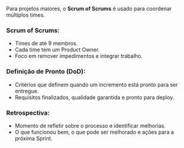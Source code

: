 
Para projetos maiores, o **Scrum of Scrums** é usado para coordenar múltiplos times.

### Scrum of Scrums:
- Times de até 9 membros.
- Cada time tem um Product Owner.
- Foco em remover impedimentos e integrar trabalho.

### Definição de Pronto (DoD):
- Critérios que definem quando um incremento está pronto para ser entregue.
- Requisitos finalizados, qualidade garantida e pronto para deploy.

### Retrospectiva:
- Momento de refletir sobre o processo e identificar melhorias.
- O que funcionou bem, o que pode ser melhorado e ações para a próxima Sprint.
